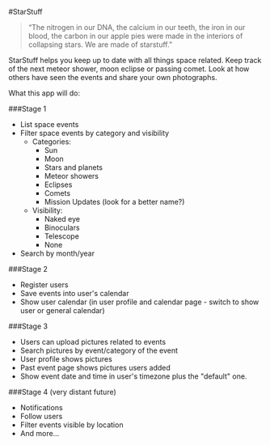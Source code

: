 #StarStuff

>“The nitrogen in our DNA, the calcium in our teeth, the iron in our blood, the carbon in our apple pies were made in the interiors of collapsing stars. We are made of starstuff.” 

StarStuff helps you keep up to date with all things space related. Keep track of the next meteor shower, moon eclipse or passing comet. Look at how others have seen the events and share your own photographs.

What this app will do:

###Stage 1
- List space events
- Filter space events by category and visibility
    + Categories:
        * Sun
        * Moon
        * Stars and planets
        * Meteor showers
        * Eclipses
        * Comets
        * Mission Updates (look for a better name?)
    + Visibility:
        * Naked eye
        * Binoculars
        * Telescope
        * None
- Search by month/year

###Stage 2
- Register users
- Save events into user's calendar
- Show user calendar (in user profile and calendar page - switch to show user or general calendar)

###Stage 3
- Users can upload pictures related to events
- Search pictures by event/category of the event
- User profile shows pictures
- Past event page shows pictures users added
- Show event date and time in user's timezone plus the "default" one.

###Stage 4 (very distant future)
- Notifications
- Follow users
- Filter events visible by location
- And more…


